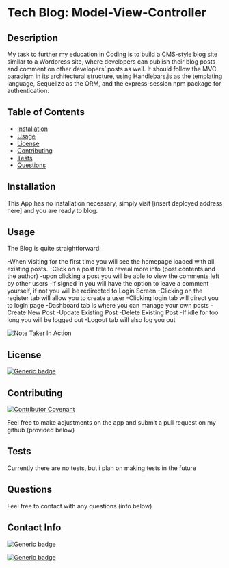 
# Tech Blog: Model-View-Controller

## Description

My task to further my education in Coding is to build a CMS-style blog site similar to a Wordpress site, where developers can publish their blog posts and comment on other developers’ posts as well. It should follow the MVC paradigm in its architectural structure, using Handlebars.js as the templating language, Sequelize as the ORM, and the express-session npm package for authentication.

## Table of Contents 

- [Installation](#installation})
- [Usage](#usage})
- [License](#license)
- [Contributing](#contributing)
- [Tests](#tests)
- [Questions](#questions)

## Installation

This App has no installation necessary, simply visit [insert deployed address here] and you are ready to blog.

## Usage

The Blog is quite straightforward:

-When visiting for the first time you will see the homepage loaded with all existing posts.
-Click on a post title to reveal more info (post contents and the author)
    -upon clicking a post you will be able to view the comments left by other users
    -if signed in you will have the option to leave a comment yourself, if not you will be redirected to Login Screen
-Clicking on the register tab will allow you to create a user
-Clicking login tab will direct you to login page
-Dashboard tab is where you can manage your own posts
    -Create New Post
    -Update Existing Post
    -Delete Existing Post
-If idle for too long you will be logged out
-Logout tab will also log you out

![Note Taker In Action](/assets/images/screenshot.png)

## License

[![Generic badge](https://img.shields.io/badge/License-TheUnlicense-<COLOR>.svg)](https://choosealicense.com/licenses/unlicense/)

## Contributing

[![Contributor Covenant](https://img.shields.io/badge/Contributor%20Covenant-2.1-4baaaa.svg)](code_of_conduct.md)

Feel free to make adjustments on the app and submit a pull request on my github (provided below)    

## Tests

Currently there are no tests, but i plan on making tests in the future    

## Questions

Feel free to contact with any questions (info below)

## Contact Info

![Generic badge](https://img.shields.io/badge/Email-brad.schill.school@gmail.com-blue.svg)

[![Generic badge](https://img.shields.io/badge/Github-purple.svg)](https://github.com/B-alt-del/Express-Note-Taker)

